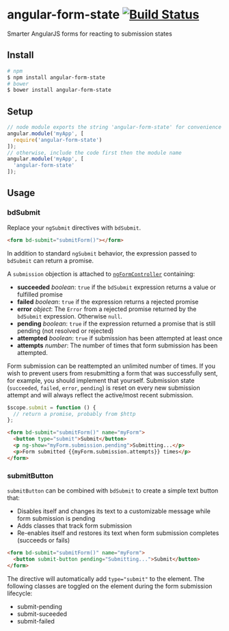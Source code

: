 angular-form-state [![Build Status](https://travis-ci.org/bendrucker/angular-form-state.svg?branch=master)](https://travis-ci.org/bendrucker/angular-form-state)
==================

Smarter AngularJS forms for reacting to submission states

## Install

```bash
# npm
$ npm install angular-form-state
# bower
$ bower install angular-form-state
```

## Setup

```js
// node module exports the string 'angular-form-state' for convenience
angular.module('myApp', [
  require('angular-form-state')
]);
// otherwise, include the code first then the module name
angular.module('myApp', [
  'angular-form-state'
]);
```

## Usage

### bdSubmit

Replace your `ngSubmit` directives with `bdSubmit`. 

```html
<form bd-submit="submitForm()"></form>
```

In addition to standard `ngSubmit` behavior, the expression passed to `bdSubmit` can return a promise. 

A `submission` objection is attached to [`ngFormController`](https://docs.angularjs.org/api/ng/type/form.FormController) containing:
* **succeeded** *boolean*: `true` if the `bdSubmit` expression returns a value or fulfilled promise
* **failed** *boolean*: `true` if the expression returns a rejected promise
* **error** *object*: The `Error` from a rejected promise returned by the `bdSubmit` expression. Otherwise `null`.
* **pending** *boolean*: `true` if the expression returned a promise that is still pending (not resolved or rejected)
* **attempted** *boolean*: `true` if submission has been attempted at least once
* **attempts** *number*: The number of times that form submission has been attempted. 

Form submission can be reattempted an unlimited number of times. If you wish to prevent users from resubmitting a form that was successfully sent, for example, you should implement that yourself. Submission state (`succeeded`, `failed`, `error`, `pending`) is reset on every new submission attempt and will always reflect the active/most recent submission.

```js
$scope.submit = function () {
  // return a promise, probably from $http
};
```
```html
<form bd-submit="submitForm()" name="myForm">
  <button type="submit">Submit</button>
  <p ng-show="myForm.submission.pending">Submitting...</p>
  <p>Form submitted {{myForm.submission.attempts}} times</p>
</form>
```

### submitButton
`submitButton` can be combined with `bdSubmit` to create a simple text button that:

* Disables itself and changes its text to a customizable message while form submission is pending
* Adds classes that track form submission
* Re-enables itself and restores its text when form submission completes (succeeds or fails)

```html
<form bd-submit="submitForm()" name="myForm">
  <button submit-button pending="Submitting...">Submit</button>
</form>
```

The directive will automatically add `type="submit"` to the element. The following classes are toggled on the element during the form submission lifecycle:

* submit-pending
* submit-suceeded
* submit-failed
